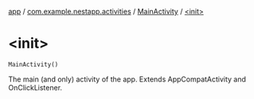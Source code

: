 [app](../../index.md) / [com.example.nestapp.activities](../index.md) / [MainActivity](index.md) / [&lt;init&gt;](./-init-.md)

# &lt;init&gt;

`MainActivity()`

The main (and only) activity of the app.
Extends AppCompatActivity and OnClickListener.

